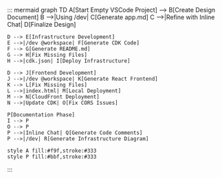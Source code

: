 ::: mermaid
graph TD
    A[Start Empty VSCode Project] --> B[Create Design Document]
    B -->|Using /dev| C[Generate app.md]
    C -->|Refine with Inline Chat| D[Finalize Design]
    
    D --> E[Infrastructure Development]
    E -->|/dev @workspace| F[Generate CDK Code]
    F --> G[Generate README.md]
    G --> H[Fix Missing Files]
    H -->|cdk.json| I[Deploy Infrastructure]
    
    D --> J[Frontend Development]
    J -->|/dev @workspace| K[Generate React Frontend]
    K --> L[Fix Missing Files]
    L -->|index.html| M[Local Deployment]
    M --> N[CloudFront Deployment]
    N -->|Update CDK| O[Fix CORS Issues]
    
    P[Documentation Phase]
    I --> P
    O --> P
    P -->|Inline Chat| Q[Generate Code Comments]
    P -->|/dev| R[Generate Infrastructure Diagram]
    
    style A fill:#f9f,stroke:#333
    style P fill:#bbf,stroke:#333
   :::